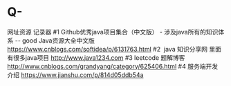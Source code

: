 # Q-
网址资源 记录器
#1 Github优秀java项目集合（中文版） - 涉及java所有的知识体系 -- good
Java资源大全中文版
https://www.cnblogs.com/softidea/p/6131763.html
#2  java 知识分享网 里面有很多java项目 http://www.java1234.com
#3 leetcode 题解博客 http://www.cnblogs.com/grandyang/category/625406.html
#4 服务端开发 介绍 https://www.jianshu.com/p/814d05ddb54a
